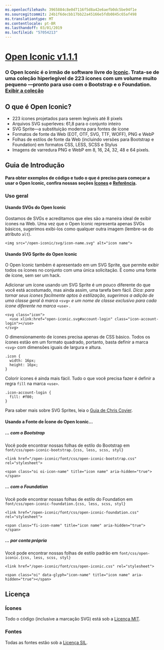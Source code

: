```yaml
---
ms.openlocfilehash: 3965884c8e0d7116f5d8a42e6aefb0dc5be94f1e
ms.sourcegitcommit: 24b1f6decbb17bb22a45166e5fdb0845c65af498
ms.translationtype: MT
ms.contentlocale: pt-BR
ms.lasthandoff: 03/01/2019
ms.locfileid: "57054213"
---
```

<a name="open-iconic-v111httpuseiconiccomopen"></a>[Open Iconic v1.1.1](http://useiconic.com/open)
===========

### <a name="open-iconic-is-the-open-source-sibling-of-iconichttpuseiconiccom-it-is-a-hyper-legible-collection-of-223-icons-with-a-tiny-footprintmdashready-to-use-with-bootstrap-and-foundation-view-the-collectionhttpuseiconiccomopenicons"></a>O Open Iconic é o irmão de software livre do [Iconic](http://useiconic.com). Trata-se de uma coleção hiperlegível de 223 ícones com um volume muito pequeno &mdash;pronto para uso com o Bootstrap e o Foundation. [Exibir a coleção](http://useiconic.com/open#icons)



## <a name="whats-in-open-iconic"></a>O que é Open Iconic?

* 223 ícones projetados para serem legíveis até 8 pixels
* Arquivos SVG superleves: 61,8 para o conjunto inteiro 
* SVG Sprite&mdash;a substituição moderna para fontes de ícone
* Formatos de fonte da Web (EOT, OTF, SVG, TTF, WOFF), PNG e WebP
* Folhas de estilos de fonte da Web (incluindo versões para Bootstrap e Foundation) em formatos CSS, LESS, SCSS e Stylus
* Imagens de varredura PNG e WebP em 8, 16, 24, 32, 48 e 64 pixels.


## <a name="getting-started"></a>Guia de Introdução

#### <a name="for-code-samples-and-everything-else-you-need-to-get-started-with-open-iconic-check-out-our-iconshttpuseiconiccomopenicons-and-referencehttpuseiconiccomopenreference-sections"></a>Para obter exemplos de código e tudo o que é preciso para começar a usar o Open Iconic, confira nossas seções [Ícones](http://useiconic.com/open#icons) e [Referência](http://useiconic.com/open#reference).

### <a name="general-usage"></a>Uso geral

#### <a name="using-open-iconics-svgs"></a>Usando SVGs do Open Iconic

Gostamos de SVGs e acreditamos que eles são a maneira ideal de exibir ícones na Web. Uma vez que o Open Iconic representa apenas SVGs básicos, sugerimos exibi-los como qualquer outra imagem (lembre-se do atributo `alt`).

```
<img src="/open-iconic/svg/icon-name.svg" alt="icon name">
```

#### <a name="using-open-iconics-svg-sprite"></a>Usando SVG Sprite do Open Iconic

O Open Iconic também é apresentado em um SVG Sprite, que permite exibir todos os ícones no conjunto com uma única solicitação. É como uma fonte de ícone, sem ser um hack.

Adicionar um ícone usando um SVG Sprite é um pouco diferente do que você está acostumado, mas ainda assim, uma tarefa bem fácil. *Dica: para tornar seus ícones facilmente aptos à estilização, sugerimos a adição de uma classe geral à marca* `<svg>` *e um nome de classe exclusivo para cada ícone diferente na marca* `<use>` *.*  

```
<svg class="icon">
  <use xlink:href="open-iconic.svg#account-login" class="icon-account-login"></use>
</svg>
```

O dimensionamento de ícones precisa apenas de CSS básico. Todos os ícones estão em um formato quadrado, portanto, basta definir a marca `<svg>` com dimensões iguais de largura e altura.

```
.icon {
  width: 16px;
  height: 16px;
}
```

Colorir ícones é ainda mais fácil. Tudo o que você precisa fazer é definir a regra `fill` na marca `<use>`.

```
.icon-account-login {
  fill: #f00;
}
```

Para saber mais sobre SVG Sprites, leia o [Guia de Chris Coyier](http://css-tricks.com/svg-sprites-use-better-icon-fonts/).

#### <a name="using-open-iconics-icon-font"></a>Usando a Fonte de Ícone do Open Iconic...


##### <a name="with-bootstrap"></a>... com o Bootstrap

Você pode encontrar nossas folhas de estilo do Bootstrap em `font/css/open-iconic-bootstrap.{css, less, scss, styl}`


```
<link href="/open-iconic/font/css/open-iconic-bootstrap.css" rel="stylesheet">
```


```
<span class="oi oi-icon-name" title="icon name" aria-hidden="true"></span>
```

##### <a name="with-foundation"></a>… com o Foundation

Você pode encontrar nossas folhas de estilo do Foundation em `font/css/open-iconic-foundation.{css, less, scss, styl}`

```
<link href="/open-iconic/font/css/open-iconic-foundation.css" rel="stylesheet">
```


```
<span class="fi-icon-name" title="icon name" aria-hidden="true"></span>
```

##### <a name="on-its-own"></a>... por conta própria

Você pode encontrar nossas folhas de estilo padrão em `font/css/open-iconic.{css, less, scss, styl}`

```
<link href="/open-iconic/font/css/open-iconic.css" rel="stylesheet">
```

```
<span class="oi" data-glyph="icon-name" title="icon name" aria-hidden="true"></span>
```


## <a name="license"></a>Licença

### <a name="icons"></a>Ícones

Todo o código (inclusive a marcação SVG) está sob a [Licença MIT](http://opensource.org/licenses/MIT).

### <a name="fonts"></a>Fontes

Todas as fontes estão sob a [Licença SIL](http://scripts.sil.org/cms/scripts/page.php?item_id=OFL_web).
